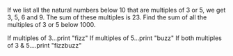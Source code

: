 If we list all the natural numbers below 10 that are multiples of 3 or 5, we get 3, 5, 6 and 9. The sum of these multiples is 23. Find the sum of all the multiples of 3 or 5 below 1000.

If multiples of 3...print "fizz" If multiples of 5...print "buzz" If both multiples of 3 & 5....print "fizzbuzz"
